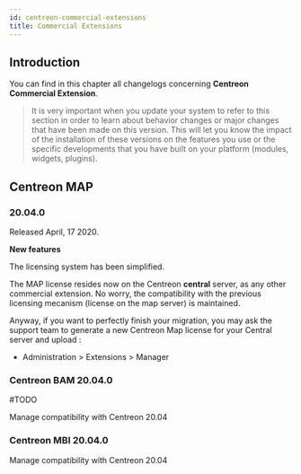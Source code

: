 ```yaml
---
id: centreon-commercial-extensions
title: Commercial Extensions
---
```


## Introduction

You can find in this chapter all changelogs concerning **Centreon Commercial Extension**.

> It is very important when you update your system to refer to this section in
> order to learn about behavior changes or major changes that have been made on
> this version. This will let you know the impact of the installation of these
> versions on the features you use or the specific developments that you have
> built on your platform (modules, widgets, plugins).

<!--DOCUSAURUS_CODE_TABS-->

<!--Centreon MAP -->

## Centreon MAP

### 20.04.0

Released April, 17 2020.

**New features**

The licensing system has been simplified.

The MAP license resides now on the Centreon **central** server, as any other
commercial extension. No worry, the compatibility with the previous licensing
mecanism (license on the map server) is maintained.

Anyway, if you want to perfectly finish your migration, you may ask the support
team to generate a new Centreon Map license for your Central server and upload :

  - Administration > Extensions > Manager

<!--Centreon BAM -->

### Centreon BAM 20.04.0

#TODO 

Manage compatibility with Centreon 20.04

<!--Centreon MBI -->

### Centreon MBI 20.04.0

Manage compatibility with Centreon 20.04

<!--END_DOCUSAURUS_CODE_TABS-->